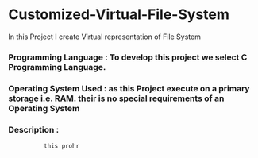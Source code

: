 # Customized-Virtual-File-System
In this Project I create Virtual representation  of File System 

### Programming Language : To develop this project we select C Programming Language.
### Operating System Used : as this Project execute on a primary storage i.e. RAM. their is no special requirements of an Operating System 
### Description : 
              this prohr



